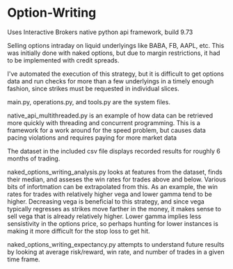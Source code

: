 # Option-Writing
Uses Interactive Brokers native python api framework, build 9.73

Selling options intraday on liquid underlyings like BABA, FB, AAPL, etc.
This was initially done with naked options, but due to margin restrictions, it had to be implemented with credit spreads.

I've automated the execution of this strategy, but it is difficult to get options data and run checks for more than a few underlyings in a 
timely enough fashion, since strikes must be requested in individual slices.

main.py, operations.py, and tools.py are the system files.

native_api_multithreaded.py is an example of how data can be retrieved more quickly with threading and concurrent programming. This is a framework for a work around for the speed problem, but causes data pacing violations and requires paying for more market data

The dataset in the included csv file displays recorded results for roughly 6 months of trading. 

naked_options_writing_analysis.py looks at features from the dataset, finds their median, and asseses the win rates for trades above and below. Various bits of infortmation can be extrapolated from this. As an example, the win rates for trades with relatively higher vega and lower gamma tend to be higher. Decreasing vega is beneficial to this strategy, and since vega typically regresses as strikes move farther in the money, it makes sense to sell vega that is already relatively higher. Lower gamma implies less sensistivity in the options price, so perhaps hunting for lower instances is making it more difficult for the stop loss to get hit.

naked_options_writing_expectancy.py attempts to understand future results by looking at average risk/reward, win rate, and number of trades in a given time frame.
